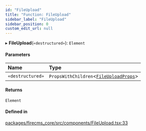 ```yaml
---
id: "FileUpload"
title: "Function: FileUpload"
sidebar_label: "FileUpload"
sidebar_position: 0
custom_edit_url: null
---
```


▸ **FileUpload**(`«destructured»`): `Element`

#### Parameters

| Name | Type |
| :------ | :------ |
| `«destructured»` | `PropsWithChildren`\<[`FileUploadProps`](../types/FileUploadProps.md)\> |

#### Returns

`Element`

#### Defined in

[packages/firecms_core/src/components/FileUpload.tsx:33](https://github.com/FireCMSco/firecms/blob/d45f3739/packages/firecms_core/src/components/FileUpload.tsx#L33)
